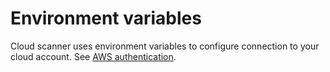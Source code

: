# Environment variables

Cloud scanner uses environment variables to configure connection to your cloud account. See [AWS authentication](../how-to/passing-aws-credentials.md).
